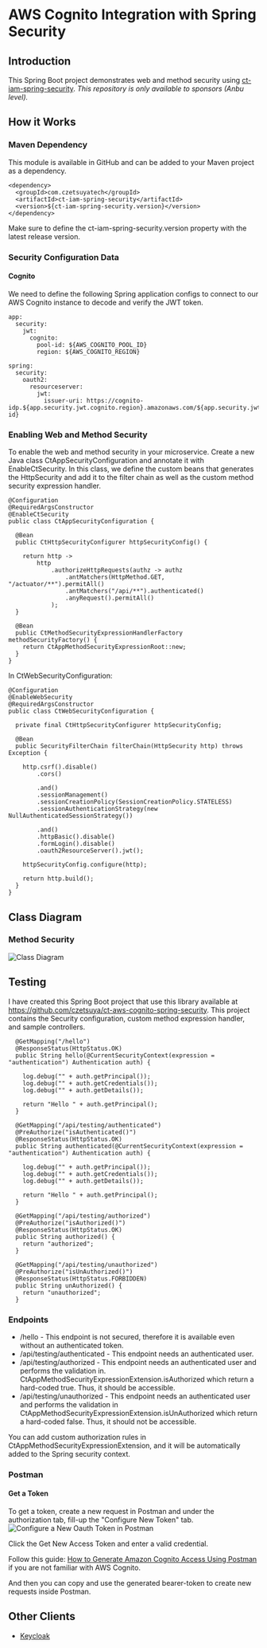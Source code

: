 # AWS Cognito Integration with Spring Security

## Introduction

This Spring Boot project demonstrates web and method security using 
[ct-iam-spring-security](https://github.com/czetsuya/ct-iam-spring-security). 
*This repository is only available to sponsors (Anbu level).*

## How it Works

### Maven Dependency

This module is available in GitHub and can be added to your Maven project as a dependency.

```
<dependency>
  <groupId>com.czetsuyatech</groupId>
  <artifactId>ct-iam-spring-security</artifactId>
  <version>${ct-iam-spring-security.version}</version>
</dependency>
```

Make sure to define the ct-iam-spring-security.version property with the latest release version.

### Security Configuration Data

#### Cognito

We need to define the following Spring application configs to connect to our AWS Cognito instance to decode and verify
the JWT token.

```
app:
  security:
    jwt:
      cognito:
        pool-id: ${AWS_COGNITO_POOL_ID}
        region: ${AWS_COGNITO_REGION}

spring:
  security:
    oauth2:
      resourceserver:
        jwt:
          issuer-uri: https://cognito-idp.${app.security.jwt.cognito.region}.amazonaws.com/${app.security.jwt.cognito.pool-id}
```

### Enabling Web and Method Security

To enable the web and method security in your microservice. Create a new Java class CtAppSecurityConfiguration and
annotate it with EnableCtSecurity. In this class, we define the custom beans that generates the HttpSecurity and add it
to the filter chain as well as the custom method security expression handler.

```
@Configuration
@RequiredArgsConstructor
@EnableCtSecurity
public class CtAppSecurityConfiguration {

  @Bean
  public CtHttpSecurityConfigurer httpSecurityConfig() {

    return http ->
        http
            .authorizeHttpRequests(authz -> authz
                .antMatchers(HttpMethod.GET, "/actuator/**").permitAll()
                .antMatchers("/api/**").authenticated()
                .anyRequest().permitAll()
            );
  }

  @Bean
  public CtMethodSecurityExpressionHandlerFactory methodSecurityFactory() {
    return CtAppMethodSecurityExpressionRoot::new;
  }
}
```

In CtWebSecurityConfiguration:

```
@Configuration
@EnableWebSecurity
@RequiredArgsConstructor
public class CtWebSecurityConfiguration {

  private final CtHttpSecurityConfigurer httpSecurityConfig;

  @Bean
  public SecurityFilterChain filterChain(HttpSecurity http) throws Exception {

    http.csrf().disable()
        .cors()

        .and()
        .sessionManagement()
        .sessionCreationPolicy(SessionCreationPolicy.STATELESS)
        .sessionAuthenticationStrategy(new NullAuthenticatedSessionStrategy())

        .and()
        .httpBasic().disable()
        .formLogin().disable()
        .oauth2ResourceServer().jwt();

    httpSecurityConfig.configure(http);

    return http.build();
  }
}
```

## Class Diagram

### Method Security

![Class Diagram](./docs/cd-method-security.png)

## Testing

I have created this Spring Boot project that use this library available at 
https://github.com/czetsuya/ct-aws-cognito-spring-security. This project contains the Security configuration, custom 
method expression handler, and sample controllers.

```
  @GetMapping("/hello")
  @ResponseStatus(HttpStatus.OK)
  public String hello(@CurrentSecurityContext(expression = "authentication") Authentication auth) {

    log.debug("" + auth.getPrincipal());
    log.debug("" + auth.getCredentials());
    log.debug("" + auth.getDetails());

    return "Hello " + auth.getPrincipal();
  }

  @GetMapping("/api/testing/authenticated")
  @PreAuthorize("isAuthenticated()")
  @ResponseStatus(HttpStatus.OK)
  public String authenticated(@CurrentSecurityContext(expression = "authentication") Authentication auth) {

    log.debug("" + auth.getPrincipal());
    log.debug("" + auth.getCredentials());
    log.debug("" + auth.getDetails());

    return "Hello " + auth.getPrincipal();
  }

  @GetMapping("/api/testing/authorized")
  @PreAuthorize("isAuthorized()")
  @ResponseStatus(HttpStatus.OK)
  public String authorized() {
    return "authorized";
  }

  @GetMapping("/api/testing/unauthorized")
  @PreAuthorize("isUnAuthorized()")
  @ResponseStatus(HttpStatus.FORBIDDEN)
  public String unAuthorized() {
    return "unauthorized";
  }
```

### Endpoints

- /hello - This endpoint is not secured, therefore it is available even without an authenticated token.
- /api/testing/authenticated - This endpoint needs an authenticated user.
- /api/testing/authorized - This endpoint needs an authenticated user and performs the validation in.
  CtAppMethodSecurityExpressionExtension.isAuthorized which return a hard-coded true. Thus, it should be accessible.
- /api/testing/unauthorized - This endpoint needs an authenticated user and performs the validation in
  CtAppMethodSecurityExpressionExtension.isUnAuthorized which return a hard-coded false. Thus, it should not be
  accessible.

You can add custom authorization rules in CtAppMethodSecurityExpressionExtension, and it will be automatically added to
the Spring security context.

### Postman

#### Get a Token

To get a token, create a new request in Postman and under the authorization tab, fill-up the "Configure New Token" tab.
![Configure a New Oauth Token in Postman](./docs/aws_cognito_generate_oauth_token.png)

Click the Get New Access Token and enter a valid credential.

Follow this guide: [How to Generate Amazon Cognito Access Using Postman](https://www.czetsuyatech.com/2021/01/aws-generate-cognito-access-token.html) if you are not
familiar with AWS Cognito.

And then you can copy and use the generated bearer-token to create new requests inside Postman.

## Other Clients

- [Keycloak](https://github.com/czetsuya/ct-keycloak-spring-security)
